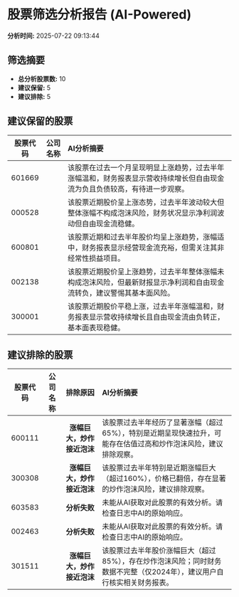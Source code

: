 # 股票筛选分析报告 (AI-Powered)

**分析时间:** 2025-07-22 09:13:44

## 筛选摘要

- **总分析股票数:** 10
- **建议保留:** 5
- **建议排除:** 5

## 建议保留的股票

| 股票代码 | 公司名称 | AI分析摘要 |
|:---:|:---:|:---|
| 601669 |  | 该股票在过去一个月呈现明显上涨趋势，过去半年涨幅温和，财务报表显示营收持续增长但自由现金流为负且负债较高，有待进一步观察。 |
| 000528 |  | 该股票近期股价呈上涨态势，过去半年波动较大但整体涨幅不构成泡沫风险，财务状况显示净利润波动但自由现金流稳健。 |
| 600801 |  | 该股票近期和过去半年股价均呈上涨趋势，涨幅适中，财务报表显示经营现金流充裕，但需关注其非经常性损益项目。 |
| 002138 |  | 该股票近期股价呈上涨趋势，过去半年整体涨幅未构成泡沫风险，但最新财报显示净利润和自由现金流转负，建议警惕其基本面风险。 |
| 300001 |  | 该股票近期股价平稳上涨，过去半年涨幅温和，财务报表显示营收持续增长且自由现金流由负转正，基本面表现稳健。 |

## 建议排除的股票

| 股票代码 | 公司名称 | 排除原因 | AI分析摘要 |
|:---:|:---:|:---:|:---|
| 600111 |  | **涨幅巨大，炒作接近泡沫** | 该股票过去半年经历了显著涨幅（超过65%），特别是近期呈现快速拉升，可能存在估值过高和炒作泡沫风险，建议排除观察。 |
| 300308 |  | **涨幅巨大，炒作接近泡沫** | 该股票过去半年特别是近期涨幅巨大（超过160%），价格已翻倍，存在显著的炒作泡沫风险，建议排除观察。 |
| 603583 |  | **分析失败** | 未能从AI获取对此股票的有效分析。请检查日志中AI的原始响应。 |
| 002463 |  | **分析失败** | 未能从AI获取对此股票的有效分析。请检查日志中AI的原始响应。 |
| 301511 |  | **涨幅巨大，炒作接近泡沫** | 该股票过去半年股价涨幅巨大（超过85%），存在炒作泡沫风险；同时财务数据不完整（仅2024年），建议用户自行核实相关财务报表。 |
